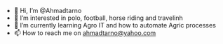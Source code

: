 - 👋 Hi, I’m @Ahmadtarno
- 👀 I’m interested in polo, football, horse riding and travelinh
- 🌱 I’m currently learning Agro IT and how to automate Agric processes
- 📫 How to reach me on ahmadtarno@yahoo.com



<!---
Ahmadtarno is a ✨ special ✨ repository because its `README.md` (this file) appears on your GitHub profile.
You can click the Preview link to take a look at your changes.
--->
